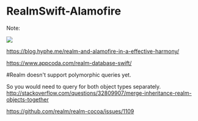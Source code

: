 # RealmSwift-Alamofire

Note: 

<img src="https://pbs.twimg.com/media/CyLjh_fVQAAxn2Y.jpg">

https://blog.hyphe.me/realm-and-alamofire-in-a-effective-harmony/ 


https://www.appcoda.com/realm-database-swift/


#Realm doesn't support polymorphic queries yet.

So you would need to query for both object types separately.
http://stackoverflow.com/questions/32809907/merge-inheritance-realm-objects-together

https://github.com/realm/realm-cocoa/issues/1109
